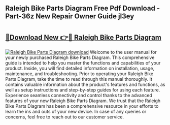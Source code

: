 ## Raleigh Bike Parts Diagram Free Pdf Download - Part-36z New Repair Owner Guide jl3ey

# <h2><a href="http://dfjaim.blite.top/?on=Raleigh+Bike+Parts+Diagram">🔗Download New 👉🔴 Raleigh Bike Parts Diagram</a></h2>

[![Raleigh Bike Parts Diagram download](https://i.imgur.com/lujVjoI.png)](http://dfjaim.blite.top/?on=Raleigh+Bike+Parts+Diagram)
Welcome to the user manual for your newly purchased Raleigh Bike Parts Diagram. This comprehensive guide is intended to help you master the functions and capabilities of your product. Inside, you will find detailed information on installation, usage, maintenance, and troubleshooting. Prior to operating your Raleigh Bike Parts Diagram, take the time to read through this manual thoroughly. It contains valuable information about the product's features and functions, as well as setup instructions and step-by-step guides for using each feature. Experience seamless connectivity and control thanks to the advanced features of your new Raleigh Bike Parts Diagram. We trust that the Raleigh Bike Parts Diagram has been a comprehensive resource in your efforts to learn the ins and outs of your new device. In case of any queries or concerns, feel free to reach out to our customer service.
